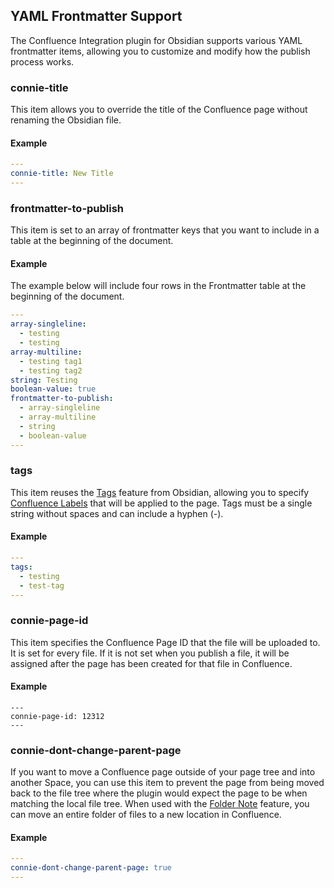 ## YAML Frontmatter Support

The Confluence Integration plugin for Obsidian supports various YAML frontmatter items, allowing you to customize and modify how the publish process works.

### connie-title

This item allows you to override the title of the Confluence page without renaming the Obsidian file.

#### Example

```yaml
---
connie-title: New Title
---
```

### frontmatter-to-publish

This item is set to an array of frontmatter keys that you want to include in a table at the beginning of the document.

#### Example

The example below will include four rows in the Frontmatter table at the beginning of the document.

```yaml
---
array-singleline:
  - testing
  - testing
array-multiline:
  - testing tag1
  - testing tag2
string: Testing
boolean-value: true
frontmatter-to-publish:
  - array-singleline
  - array-multiline
  - string
  - boolean-value
---
```

### tags

This item reuses the [Tags](https://help.obsidian.md/Editing+and+formatting/Tags) feature from Obsidian, allowing you to specify [Confluence Labels](https://support.atlassian.com/confluence-cloud/docs/use-labels-to-organize-your-content/) that will be applied to the page. Tags must be a single string without spaces and can include a hyphen (-).

#### Example

```yaml
---
tags:
  - testing
  - test-tag
---
```

### connie-page-id

This item specifies the Confluence Page ID that the file will be uploaded to. It is set for every file. If it is not set when you publish a file, it will be assigned after the page has been created for that file in Confluence.

#### Example

```
---
connie-page-id: 12312
---
```

### connie-dont-change-parent-page

If you want to move a Confluence page outside of your page tree and into another Space, you can use this item to prevent the page from being moved back to the file tree where the plugin would expect the page to be when matching the local file tree. When used with the [Folder Note](./folder-note.md) feature, you can move an entire folder of files to a new location in Confluence.

#### Example

```yaml
---
connie-dont-change-parent-page: true
---
```

